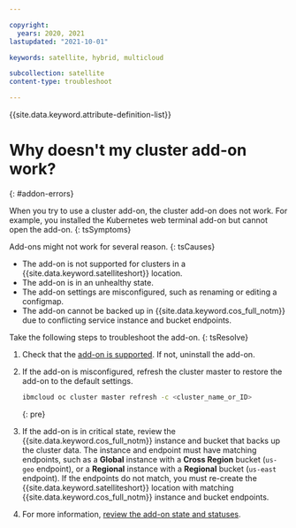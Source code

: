 ```yaml
---

copyright:
  years: 2020, 2021
lastupdated: "2021-10-01"

keywords: satellite, hybrid, multicloud

subcollection: satellite
content-type: troubleshoot

---
```


{{site.data.keyword.attribute-definition-list}}

# Why doesn't my cluster add-on work?
{: #addon-errors}

When you try to use a cluster add-on, the cluster add-on does not work. For example, you installed the Kubernetes web terminal add-on but cannot open the add-on.
{: tsSymptoms}

Add-ons might not work for several reason.
{: tsCauses}

- The add-on is not supported for clusters in a {{site.data.keyword.satelliteshort}} location.
- The add-on is in an unhealthy state.
- The add-on settings are misconfigured, such as renaming or editing a configmap.
- The add-on cannot be backed up in {{site.data.keyword.cos_full_notm}} due to conflicting service instance and bucket endpoints.

Take the following steps to troubleshoot the add-on.
{: tsResolve}

1. Check that the [add-on is supported](/docs/openshift?topic=openshift-managed-addons#addons-satellite). If not, uninstall the add-on.
2. If the add-on is misconfigured, refresh the cluster master to restore the add-on to the default settings. 
    ```sh
    ibmcloud oc cluster master refresh -c <cluster_name_or_ID>
    ```
    {: pre}

3. If the add-on is in critical state, review the {{site.data.keyword.cos_full_notm}} instance and bucket that backs up the cluster data. The instance and endpoint must have matching endpoints, such as a **Global** instance with a **Cross Region** bucket (`us-geo` endpoint), or a **Regional** instance with a **Regional** bucket (`us-east` endpoint). If the endpoints do not match, you must re-create the {{site.data.keyword.satelliteshort}} location with matching {{site.data.keyword.cos_full_notm}} instance and bucket endpoints.
4. For more information, [review the add-on state and statuses](/docs/containers?topic=containers-debug_addons).


